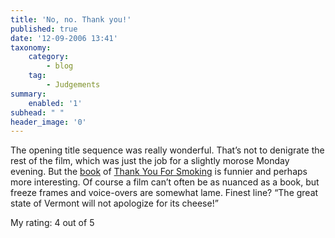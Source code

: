 ```yaml
---
title: 'No, no. Thank you!'
published: true
date: '12-09-2006 13:41'
taxonomy:
    category:
        - blog
    tag:
        - Judgements
summary:
    enabled: '1'
subhead: " "
header_image: '0'
---
```


The opening title sequence was really wonderful. That’s not to denigrate the rest of the film, which was just the job for a slightly morose Monday evening. But the [book](https://www.amazon.com/o/ASIN/0812976525/136-8019806-0806706?SubscriptionId=02ZH6J1W0649DTNS6002) of [Thank You For Smoking](https://www.imdb.com/title/tt0427944/?fr=c2l0ZT1kZnx0dD0xfGZiPXV8cG49MHxrdz0xfHE9dGhhbmsgeW91IGZvciBzbW9raW5nfGZ0PTF8bXg9MjB8bG09NTAwfGNvPTF8aHRtbD0xfG5tPTE_&fc=1&ft=20) is funnier and perhaps more interesting. Of course a film can’t often be as nuanced as a book, but freeze frames and voice-overs are somewhat lame. Finest line? “The great state of Vermont will not apologize for its cheese!” 

My rating: 4 out of 5
